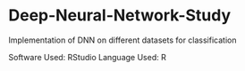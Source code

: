 # Deep-Neural-Network-Study
Implementation of DNN on different datasets for classification

Software Used: RStudio
Language Used: R
